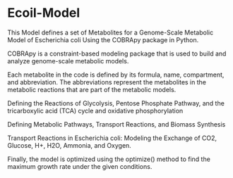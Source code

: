 # Ecoil-Model
This Model defines a set of Metabolites for a Genome-Scale Metabolic Model of Escherichia coli Using the COBRApy package in Python. 

COBRApy is a constraint-based modeling package that is used to build and analyze genome-scale metabolic models.

Each metabolite in the code is defined by its formula, name, compartment, and abbreviation. The abbreviations represent the metabolites in the metabolic reactions that are part of the metabolic models.

Defining the Reactions of Glycolysis, Pentose Phosphate Pathway, and the tricarboxylic acid (TCA) cycle and oxidative phosphorylation

Defining Metabolic Pathways, Transport Reactions, and Biomass Synthesis

Transport Reactions in Escherichia coli: Modeling the Exchange of CO2, Glucose, H+, H2O, Ammonia, and Oxygen.

Finally, the model is optimized using the optimize() method to find the maximum growth rate under the given conditions.
